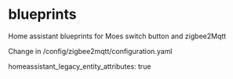 # blueprints
Home assistant blueprints for Moes switch button and zigbee2Mqtt

Change in /config/zigbee2mqtt/configuration.yaml

homeassistant_legacy_entity_attributes: true

